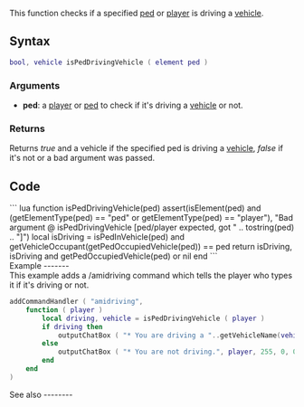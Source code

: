 This function checks if a specified [ped](/docs/ped.md "wikilink") or [player](/player.md "wikilink") is driving a [vehicle](/vehicle.md "wikilink").

Syntax
------

``` lua
bool, vehicle isPedDrivingVehicle ( element ped )
```

### Arguments

-   **ped**: a [player](/docs/player.md "wikilink") or [ped](/ped.md "wikilink") to check if it's driving a [vehicle](/vehicle.md "wikilink") or not.

### Returns

Returns *true* and a vehicle if the specified ped is driving a [vehicle](/docs/vehicle.md "wikilink"), *false* if it's not or a bad argument was passed.

Code
----

<section name="Function source" class="both" show="true">
``` lua
function isPedDrivingVehicle(ped)
    assert(isElement(ped) and (getElementType(ped) == "ped" or getElementType(ped) == "player"), "Bad argument @ isPedDrivingVehicle [ped/player expected, got " .. tostring(ped) .. "]")
    local isDriving = isPedInVehicle(ped) and getVehicleOccupant(getPedOccupiedVehicle(ped)) == ped
    return isDriving, isDriving and getPedOccupiedVehicle(ped) or nil
end
```

</section>
Example
-------

<section name="Server" class="server" show="true">
This example adds a /amidriving command which tells the player who types it if it's driving or not.

``` lua
addCommandHandler ( "amidriving",
    function ( player )
        local driving, vehicle = isPedDrivingVehicle ( player )
        if driving then
            outputChatBox ( "* You are driving a "..getVehicleName(vehicle)..".", player, 255, 255, 0, true )
        else
            outputChatBox ( "* You are not driving.", player, 255, 0, 0, true )
        end
    end
)
```

</section>
See also
--------
